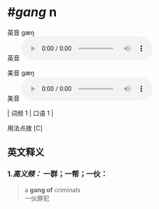 # ***\#gang*** n
英音 ɡæŋ  
英音
<audio src="./media/gang-B.aac" controls="controls"></audio>

美音 ɡæŋ  
美音
<audio src="./media/gang.aac" controls="controls"></audio>



| 词频 1 | 口语 1 |  

用法点拨  [C]

英文释义
---
### 1.*高义频：* **一群；一帮；一伙：**  

 > a **gang of** criminals  
 > 一伙罪犯    


